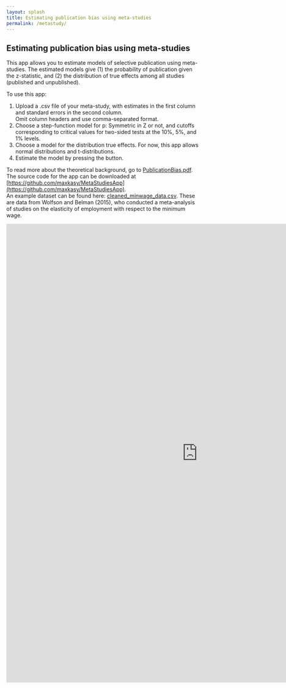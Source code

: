```yaml
---
layout: splash
title: Estimating publication bias using meta-studies
permalink: /metastudy/
---
```


## Estimating publication bias using meta-studies



This app allows you to estimate models of selective publication using meta-studies.
The estimated models give (1) the probability of publication given the z-statistic, and (2) the distribution of true effects among all studies (published and unpublished).  
 
To use this app:

1. Upload a .csv file of your meta-study, with estimates in the first column and standard errors in the second column.  
   Omit column headers and use comma-separated format.  
2. Choose a step-function model for p: Symmetric in Z or not, and cutoffs corresponding to critical values for two-sided tests at the 10%, 5%, and 1% levels.
3. Choose a model for the distribution true effects. For now, this app allows normal distributions and t-distributions.
4. Estimate the model by pressing the button.

To read more about the theoretical background, go to [PublicationBias.pdf](/home/files/papers/PublicationBias.pdf).  
The source code for the app can be downloaded at [https://github.com/maxkasy/MetaStudiesApp](https://github.com/maxkasy/MetaStudiesApp).   
An example dataset can be found here: [cleaned_minwage_data.csv](/home/files/other/cleaned_minwage_data.csv). These are data from Wolfson and Belman (2015), who conducted a meta-analysis of studies on the elasticity of employment with respect to the minimum wage.



<iframe src="https://maxkasy.shinyapps.io/MetaStudiesApp/" style="border:none;width:1000px;height:1200px;"></iframe>




